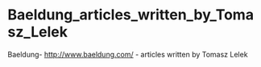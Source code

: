 # Baeldung_articles_written_by_Tomasz_Lelek
Baeldung- http://www.baeldung.com/ - articles written by Tomasz Lelek
